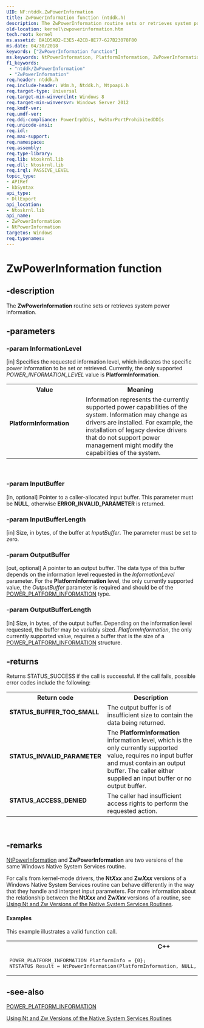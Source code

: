 ```yaml
---
UID: NF:ntddk.ZwPowerInformation
title: ZwPowerInformation function (ntddk.h)
description: The ZwPowerInformation routine sets or retrieves system power information.
old-location: kernel\zwpowerinformation.htm
tech.root: kernel
ms.assetid: BA1D5AD2-E3E5-42CB-8E77-627B23078F80
ms.date: 04/30/2018
keywords: ["ZwPowerInformation function"]
ms.keywords: NtPowerInformation, PlatformInformation, ZwPowerInformation, ZwPowerInformation routine [Kernel-Mode Driver Architecture], kernel.zwpowerinformation, wdm/NtPowerInformation, wdm/ZwPowerInformation
f1_keywords:
 - "ntddk/ZwPowerInformation"
 - "ZwPowerInformation"
req.header: ntddk.h
req.include-header: Wdm.h, Ntddk.h, Ntpoapi.h
req.target-type: Universal
req.target-min-winverclnt: Windows 8
req.target-min-winversvr: Windows Server 2012
req.kmdf-ver: 
req.umdf-ver: 
req.ddi-compliance: PowerIrpDDis, HwStorPortProhibitedDDIs
req.unicode-ansi: 
req.idl: 
req.max-support: 
req.namespace: 
req.assembly: 
req.type-library: 
req.lib: Ntoskrnl.lib
req.dll: Ntoskrnl.lib
req.irql: PASSIVE_LEVEL
topic_type:
- APIRef
- kbSyntax
api_type:
- DllExport
api_location:
- Ntoskrnl.lib
api_name:
- ZwPowerInformation
- NtPowerInformation
targetos: Windows
req.typenames: 
---
```


# ZwPowerInformation function


## -description


The <b>ZwPowerInformation</b> routine sets or retrieves system power information.


## -parameters




### -param InformationLevel 
[in]
Specifies the requested information level, which indicates the specific power information to be set or retrieved. Currently, the only supported <i>POWER_INFORMATION_LEVEL</i> value is <b>PlatformInformation</b>.

<table>
<tr>
<th>Value</th>
<th>Meaning</th>
</tr>
<tr>
<td width="40%"><a id="PlatformInformation"></a><a id="platforminformation"></a><a id="PLATFORMINFORMATION"></a><dl>
<dt><b>PlatformInformation</b></dt>
</dl>
</td>
<td width="60%">
Information represents the currently supported power capabilities of the system. Information may change as drivers are installed. For example, the installation of legacy device drivers that do not support power management might modify the capabilities of the system.

</td>
</tr>
</table>
 


### -param InputBuffer 
[in, optional]
Pointer to a caller-allocated input buffer. This parameter must be <b>NULL</b>, otherwise <b>ERROR_INVALID_PARAMETER</b> is returned. 


### -param InputBufferLength 
[in]
Size, in bytes, of the buffer at <i>InputBuffer</i>. The parameter must be set to zero.


### -param OutputBuffer 
[out, optional]
A pointer to an output buffer. The data type of this buffer depends on the information level requested in the <i>InformationLevel</i> parameter. For the <b>PlatformInformation</b> level, the only currently supported value, the <i>OutputBuffer </i> parameter is required and should be of the <a href="https://docs.microsoft.com/windows-hardware/drivers/ddi/wdm/ns-wdm-_power_platform_information">POWER_PLATFORM_INFORMATION</a> type.


### -param OutputBufferLength 
[in]
Size, in bytes, of the output buffer. Depending on the information level requested, the buffer may be variably sized. <i>PlatformInformation</i>, the only currently supported value, requires a buffer that is the size of a <a href="https://docs.microsoft.com/windows-hardware/drivers/ddi/wdm/ns-wdm-_power_platform_information">POWER_PLATFORM_INFORMATION</a> structure.


## -returns



Returns STATUS_SUCCESS if the call is successful. If the call fails, possible error codes include the following:

<table>
<tr>
<th>Return code</th>
<th>Description</th>
</tr>
<tr>
<td width="40%">
<dl>
<dt><b>STATUS_BUFFER_TOO_SMALL</b></dt>
</dl>
</td>
<td width="60%">
The output buffer is of insufficient size to contain the data being returned.

</td>
</tr>
<tr>
<td width="40%">
<dl>
<dt><b>STATUS_INVALID_PARAMETER</b></dt>
</dl>
</td>
<td width="60%">
The <b>PlatformInformation</b> information level, which is the only currently supported value, requires no input buffer and must contain an output buffer. The caller either supplied an input buffer or no output buffer.

</td>
</tr>
<tr>
<td width="40%">
<dl>
<dt><b>STATUS_ACCESS_DENIED</b></dt>
</dl>
</td>
<td width="60%">
The caller had insufficient access rights to perform the requested action.

</td>
</tr>
</table>
 




## -remarks




<a href="https://docs.microsoft.com/windows-hardware/drivers/ddi/wdm/nf-wdm-ntpowerinformation">NtPowerInformation</a> and <b>ZwPowerInformation</b> are two versions of the same Windows Native System Services routine.

For calls from kernel-mode drivers, the <b>Nt<i>Xxx</i></b> and <b>Zw<i>Xxx</i></b> versions of a Windows Native System Services routine can behave differently in the way that they handle and interpret input parameters. For more information about the relationship between the <b>Nt<i>Xxx</i></b> and <b>Zw<i>Xxx</i></b> versions of a routine, see <a href="https://docs.microsoft.com/windows-hardware/drivers/kernel/using-nt-and-zw-versions-of-the-native-system-services-routines">Using Nt and Zw Versions of the Native System Services Routines</a>.


#### Examples

This example illustrates a valid function call.

<div class="code"><span codelanguage="ManagedCPlusPlus"><table>
<tr>
<th>C++</th>
</tr>
<tr>
<td>
<pre>POWER_PLATFORM_INFORMATION PlatformInfo = {0};
NTSTATUS Result = NtPowerInformation(PlatformInformation, NULL, 0, &PlatformInfo, sizeof(PlatformInfo));
</pre>
</td>
</tr>
</table></span></div>



## -see-also




<a href="https://docs.microsoft.com/windows-hardware/drivers/ddi/wdm/ns-wdm-_power_platform_information">POWER_PLATFORM_INFORMATION</a>



<a href="https://docs.microsoft.com/windows-hardware/drivers/kernel/using-nt-and-zw-versions-of-the-native-system-services-routines">Using Nt and Zw Versions of the Native System Services Routines</a>
 

 

